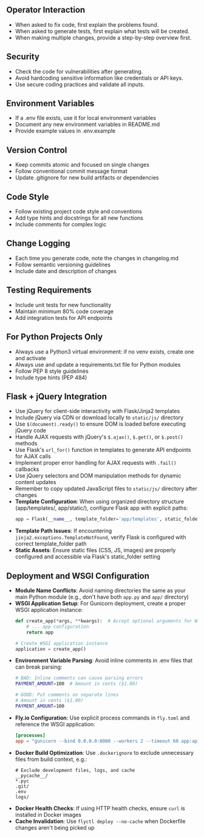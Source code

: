 ## Operator Interaction
- When asked to fix code, first explain the problems found.
- When asked to generate tests, first explain what tests will be created.
- When making multiple changes, provide a step-by-step overview first.

## Security
- Check the code for vulnerabilities after generating.
- Avoid hardcoding sensitive information like credentials or API keys.
- Use secure coding practices and validate all inputs.

## Environment Variables
- If a .env file exists, use it for local environment variables
- Document any new environment variables in README.md
- Provide example values in .env.example

## Version Control
- Keep commits atomic and focused on single changes
- Follow conventional commit message format
- Update .gitignore for new build artifacts or dependencies

## Code Style
- Follow existing project code style and conventions
- Add type hints and docstrings for all new functions
- Include comments for complex logic

## Change Logging
- Each time you generate code, note the changes in changelog.md
- Follow semantic versioning guidelines
- Include date and description of changes

## Testing Requirements
- Include unit tests for new functionality
- Maintain minimum 80% code coverage
- Add integration tests for API endpoints

## For Python Projects Only
- Always use a Python3 virtual environment: if no venv exists, create one and activate
- Always use and update a requirements.txt file for Python modules
- Follow PEP 8 style guidelines
- Include type hints (PEP 484)

## Flask + jQuery Integration
- Use jQuery for client-side interactivity with Flask/Jinja2 templates
- Include jQuery via CDN or download locally to `static/js/` directory
- Use `$(document).ready()` to ensure DOM is loaded before executing jQuery code
- Handle AJAX requests with jQuery's `$.ajax()`, `$.get()`, or `$.post()` methods
- Use Flask's `url_for()` function in templates to generate API endpoints for AJAX calls
- Implement proper error handling for AJAX requests with `.fail()` callbacks
- Use jQuery selectors and DOM manipulation methods for dynamic content updates
- Remember to copy updated JavaScript files to `static/js/` directory after changes
- **Template Configuration**: When using organized directory structure (app/templates/, app/static/), configure Flask app with explicit paths:
  ```python
  app = Flask(__name__, template_folder='app/templates', static_folder='app/static')
  ```
- **Template Path Issues**: If encountering `jinja2.exceptions.TemplateNotFound`, verify Flask is configured with correct template_folder path
- **Static Assets**: Ensure static files (CSS, JS, images) are properly configured and accessible via Flask's static_folder setting

## Deployment and WSGI Configuration
- **Module Name Conflicts**: Avoid naming directories the same as your main Python module (e.g., don't have both `app.py` and `app/` directory)
- **WSGI Application Setup**: For Gunicorn deployment, create a proper WSGI application instance:
  ```python
  def create_app(*args, **kwargs):  # Accept optional arguments for WSGI compatibility
      # ... app configuration
      return app
  
  # Create WSGI application instance
  application = create_app()
  ```
- **Environment Variable Parsing**: Avoid inline comments in .env files that can break parsing:
  ```bash
  # BAD: Inline comments can cause parsing errors
  PAYMENT_AMOUNT=100  # Amount in cents ($1.00)
  
  # GOOD: Put comments on separate lines
  # Amount in cents ($1.00)
  PAYMENT_AMOUNT=100
  ```
- **Fly.io Configuration**: Use explicit process commands in `fly.toml` and reference the WSGI application:
  ```toml
  [processes]
  app = "gunicorn --bind 0.0.0.0:8080 --workers 2 --timeout 60 app:application"
  ```
- **Docker Build Optimization**: Use `.dockerignore` to exclude unnecessary files from build context, e.g.:
  ```ignore
  # Exclude development files, logs, and cache
  __pycache__/
  *.pyc
  .git/
  .env
  logs/
  ```
- **Docker Health Checks**: If using HTTP health checks, ensure `curl` is installed in Docker images
- **Cache Invalidation**: Use `flyctl deploy --no-cache` when Dockerfile changes aren't being picked up
